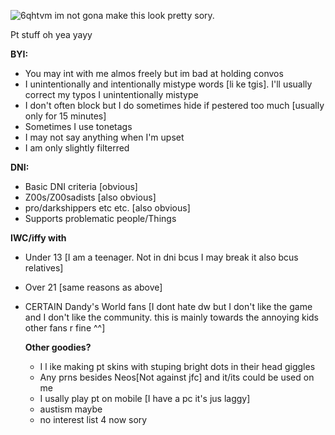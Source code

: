 
![6qhtvm](https://github.com/user-attachments/assets/189d9774-45cd-40d9-ae75-1f3af3fbd390) im not gona make this look pretty sory.

Pt stuff oh yea yayy


**BYI:**
- You may int with me almos freely but im bad at holding convos
- I unintentionally and intentionally mistype words [li ke tgis]. I'll usually correct my typos I unintentionally mistype
- I don't often block but I do sometimes hide if pestered too much [usually only for 15 minutes]
- Sometimes I use tonetags
- I may not say anything when I'm upset
- I am only slightly filterred

**DNI:**
- Basic DNI criteria [obvious]
- Z00s/Z00sadists [also obvious]
- pro/darkshippers etc etc. [also obvious]
- Supports problematic people/Things

**IWC/iffy with**
- Under 13 [I am a teenager. Not in dni bcus I may break it also bcus relatives]
- Over 21 [same reasons as above]
- CERTAIN Dandy's World fans [I dont hate dw but I don't like the game and I don't like the community. this is mainly towards the annoying kids other fans r fine ^^]

  **Other goodies?**
  - I l ike making pt skins with stuping bright dots in their head giggles
  - Any prns besides Neos[Not against jfc] and it/its could be used on me
  - I usally play pt on mobile [I have  a pc it's jus laggy]
  - austism maybe
  - no interest list 4 now sory
<!---
10nuclearbombs/10nuclearbombs is a ✨ special ✨ repository because its `README.md` (this file) appears on your GitHub profile.
You can click the Preview link to take a look at your changes.
--->
